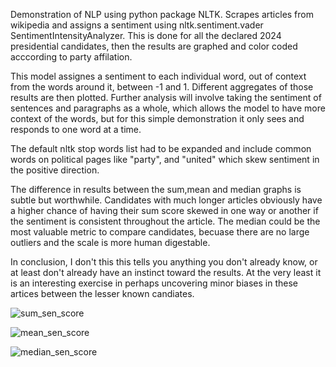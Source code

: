 

Demonstration of NLP using python package NLTK. Scrapes articles from wikipedia and assigns a sentiment using nltk.sentiment.vader SentimentIntensityAnalyzer. This is done for all the declared 2024 presidential candidates, then the results are graphed and color coded acccording to party affilation. 

This model assignes a sentiment to each individual word, out of context from the words around it, between -1 and 1. Different aggregates of those results are then plotted. Further analysis will involve taking the sentiment of sentences and paragraphs as a whole, which allows the model to have more context of the words, but for this simple demonstration it only sees and responds to one word at a time.

The default nltk stop words list had to be expanded and include common words on political pages like "party", and "united" which skew sentiment in the positive direction.

The difference in results between the sum,mean and median graphs is subtle but worthwhile. Candidates with much longer articles obviously have a higher chance of having their sum score skewed in one way or another if the sentiment is consistent throughout the article. The median could be the most valuable metric to compare candidates, becuase there are no large outliers and the scale is more human digestable.

In conclusion, I don't this this tells you anything you don't already know, or at least don't already have an instinct toward the results. At the very least it is an interesting exercise in perhaps uncovering minor biases in these artices between the lesser known candiates. 




![sum_sen_score](https://github.com/Luke-Chesley/Wiki-page-sentiment/assets/106439301/22868546-db42-4e0f-ba28-2ba0e3af7c35)

![mean_sen_score](https://github.com/Luke-Chesley/Wiki-page-sentiment/assets/106439301/bfe55bce-cbee-4c37-8c0e-56b8f6fc8178)

![median_sen_score](https://github.com/Luke-Chesley/Wiki-page-sentiment/assets/106439301/fbc370a1-401c-4840-b7b6-49ed26dd1228)


